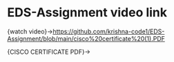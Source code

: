 # EDS-Assignment video link
{watch video}->https://github.com/krishna-code1/EDS-Assignment/blob/main/cisco%20certificate%20(1).PDF

{CISCO CERTIFICATE PDF}->
